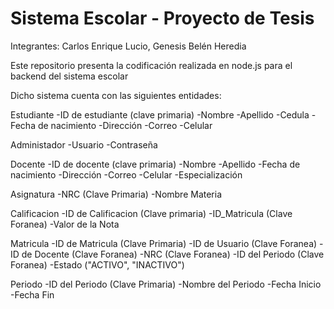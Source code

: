 # Sistema Escolar - Proyecto de Tesis 
Integrantes: Carlos Enrique Lucio, Genesis Belén Heredia

Este repositorio presenta la codificación realizada en node.js para el backend del sistema escolar

Dicho sistema cuenta con las siguientes entidades: 

Estudiante
-ID de estudiante (clave primaria)
-Nombre
-Apellido
-Cedula
-Fecha de nacimiento
-Dirección
-Correo
-Celular

Administador
-Usuario
-Contraseña

Docente
-ID de docente (clave primaria)
-Nombre
-Apellido
-Fecha de nacimiento
-Dirección
-Correo
-Celular
-Especialización

Asignatura
-NRC (Clave Primaria)
-Nombre Materia

Calificacion
-ID de Calificacion (Clave primaria)
-ID_Matricula (Clave Foranea)
-Valor de la Nota

Matricula
-ID de Matricula (Clave Primaria) 
-ID de Usuario (Clave Foranea)
-ID de Docente (Clave Foranea)
-NRC (Clave Foranea)
-ID del Periodo (Clave Foranea)
-Estado ("ACTIVO", "INACTIVO")

Periodo
-ID del Periodo (Clave Primaria)
-Nombre del Periodo
-Fecha Inicio
-Fecha Fin
